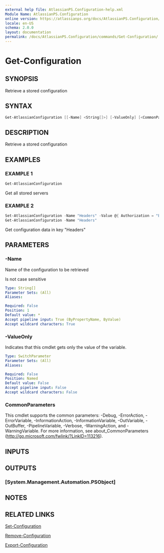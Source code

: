 ```yaml
---
external help file: AtlassianPS.Configuration-help.xml
Module Name: AtlassianPS.Configuration
online version: https://atlassianps.org/docs/AtlassianPS.Configuration/commands/Get-Configuration/
locale: en-US
schema: 2.0.0
layout: documentation
permalink: /docs/AtlassianPS.Configuration/commands/Get-Configuration/
---
```

# Get-Configuration

## SYNOPSIS

Retrieve a stored configuration

## SYNTAX

```powershell
Get-AtlassianConfiguration [[-Name] <String[]>] [-ValueOnly] [<CommonParameters>]
```

## DESCRIPTION

Retrieve a stored configuration

## EXAMPLES

### EXAMPLE 1

```powershell
Get-AtlassianConfiguration
```

Get all stored servers

### EXAMPLE 2

```powershell
Set-AtlassianConfiguration -Name "Headers" -Value @{ Authorization = "Basic ABCDEF" }
Get-AtlassianConfiguration -Name "Headers"
```

Get configuration data in key "Headers"

## PARAMETERS

### -Name

Name of the configuration to be retrieved

Is not case sensitive

```yaml
Type: String[]
Parameter Sets: (All)
Aliases:

Required: False
Position: 1
Default value: *
Accept pipeline input: True (ByPropertyName, ByValue)
Accept wildcard characters: True
```

### -ValueOnly

Indicates that this cmdlet gets only the value of the variable.

```yaml
Type: SwitchParameter
Parameter Sets: (All)
Aliases:

Required: False
Position: Named
Default value: False
Accept pipeline input: False
Accept wildcard characters: False
```

### CommonParameters

This cmdlet supports the common parameters: -Debug, -ErrorAction, -ErrorVariable, -InformationAction, -InformationVariable, -OutVariable, -OutBuffer, -PipelineVariable, -Verbose, -WarningAction, and -WarningVariable.
For more information, see about_CommonParameters (http://go.microsoft.com/fwlink/?LinkID=113216).

## INPUTS

## OUTPUTS

### [System.Management.Automation.PSObject]

## NOTES

## RELATED LINKS

[Set-Configuration](../Set-Configuration/)

[Remove-Configuration](../Remove-Configuration/)

[Export-Configuration](../Export-Configuration/)
